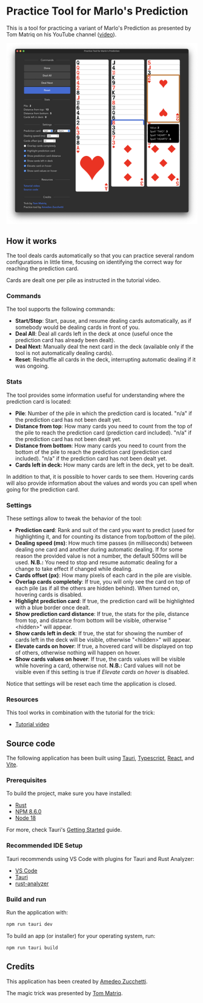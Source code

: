 # Practice Tool for Marlo's Prediction

This is a tool for practicing a variant of Marlo's Prediction as presented by Tom Matriq on his YouTube channel ([video](https://www.youtube.com/watch?v=Fa84HtYSjsU)).

<img src="/docs/app.png" />

## How it works

The tool deals cards automatically so that you can practice several random configurations in little time, focusing on identifying the correct way for reaching the prediction card.

Cards are dealt one per pile as instructed in the tutorial video.

### Commands

The tool supports the following commands:

- **Start/Stop**: Start, pause, and resume dealing cards automatically, as if somebody would be dealing cards in front of you.
- **Deal All**: Deal all cards left in the deck at once (useful once the prediction card has already been dealt).
- **Deal Next**: Manually deal the next card in the deck (available only if the tool is not automatically dealing cards).
- **Reset**: Reshuffle all cards in the deck, interrupting automatic dealing if it was ongoing.

### Stats

The tool provides some information useful for understanding where the prediction card is located:

- **Pile**: Number of the pile in which the prediction card is located. "n/a" if the prediction card has not been dealt yet.
- **Distance from top**: How many cards you need to count from the top of the pile to reach the prediction card (prediction card included). "n/a" if the prediction card has not been dealt yet.
- **Distance from bottom**: How many cards you need to count from the bottom of the pile to reach the prediction card (prediction card included). "n/a" if the prediction card has not been dealt yet.
- **Cards left in deck:** How many cards are left in the deck, yet to be dealt.

In addition to that, it is possible to hover cards to see them. Hovering cards will also provide information about the values and words you can spell when going for the prediction card.

### Settings

These settings allow to tweak the behavior of the tool:

- **Prediction card**: Rank and suit of the card you want to predict (used for highlighting it, and for counting its distance from top/bottom of the pile).
- **Dealing speed (ms)**: How much time passes (in milliseconds) between dealing one card and another during automatic dealing. If for some reason the provided value is not a number, the default 500ms will be used. **N.B.:** You need to stop and resume automatic dealing for a change to take effect if changed while dealing.
- **Cards offset (px)**: How many pixels of each card in the pile are visible.
- **Overlap cards completely**: If true, you will only see the card on top of each pile (as if all the others are hidden behind). When turned on, hovering cards is disabled.
- **Highlight prediction card**: If true, the prediction card will be highlighted with a blue border once dealt.
- **Show prediction card distance**: If true, the stats for the pile, distance from top, and distance from bottom will be visible, otherwise "\<hidden>" will appear.
- **Show cards left in deck**: If true, the stat for showing the number of cards left in the deck will be visible, otherwise "\<hidden>" will appear.
- **Elevate cards on hover**: If true, a hovered card will be displayed on top of others, otherwise nothing will happen on hover.
- **Show cards values on hover**: If true, the cards values will be visible while hovering a card, otherwise not. **N.B.:** Card values will not be visible even if this setting is true if _Elevate cards on hover_ is disabled.

Notice that settings will be reset each time the application is closed.

### Resources

This tool works in combination with the tutorial for the trick:

- [Tutorial video](https://www.youtube.com/watch?v=Fa84HtYSjsU)

## Source code

The following application has been built using [Tauri](https://tauri.app/), [Typescript](https://www.typescriptlang.org/), [React](https://reactjs.org/), and [Vite](https://vitejs.dev/).

### Prerequisites

To build the project, make sure you have installed:

- [Rust](https://www.rust-lang.org/)
- [NPM 8.6.0](https://www.npmjs.com/)
- [Node 18](https://nodejs.org/en/)

For more, check Tauri's [Getting Started](https://tauri.app/v1/guides/getting-started/prerequisites) guide.

### Recommended IDE Setup

Tauri recommends using VS Code with plugins for Tauri and Rust Analyzer:

- [VS Code](https://code.visualstudio.com/)
- [Tauri](https://marketplace.visualstudio.com/items?itemName=tauri-apps.tauri-vscode)
- [rust-analyzer](https://marketplace.visualstudio.com/items?itemName=rust-lang.rust-analyzer)

### Build and run

Run the application with:

```bash
npm run tauri dev
```

To build an app (or installer) for your operating system, run:

```bash
npm run tauri build
```

## Credits

This application has been created by [Amedeo Zucchetti](https://zuccha.io/).

The magic trick was presented by [Tom Matriq](https://www.youtube.com/user/TomMatriq).
